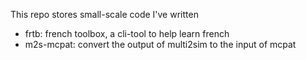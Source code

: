 This repo stores small-scale code I've written

- frtb: french toolbox, a cli-tool to help learn french
- m2s-mcpat: convert the output of multi2sim to the input of mcpat
